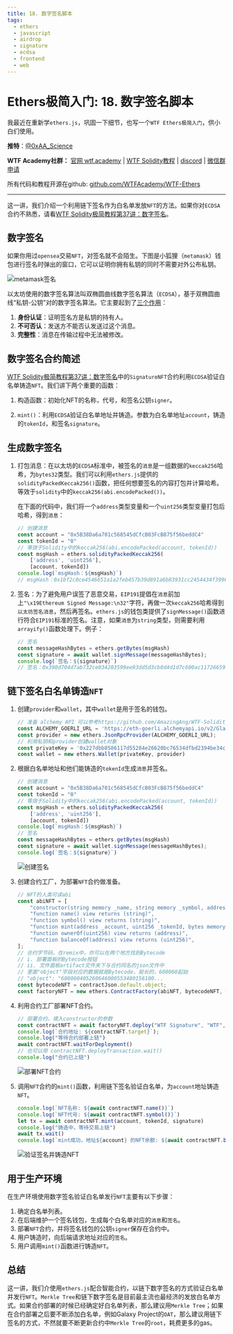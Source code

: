 ```yaml
---
title: 18. 数字签名脚本
tags:
  - ethers
  - javascript
  - airdrop
  - signature
  - ecdsa
  - frontend
  - web
---
```


# Ethers极简入门: 18. 数字签名脚本

我最近在重新学`ethers.js`，巩固一下细节，也写一个`WTF Ethers极简入门`，供小白们使用。

**推特**：[@0xAA_Science](https://twitter.com/0xAA_Science)

**WTF Academy社群：** [官网 wtf.academy](https://wtf.academy) | [WTF Solidity教程](https://github.com/AmazingAng/WTF-Solidity) | [discord](https://discord.gg/5akcruXrsk) | [微信群申请](https://docs.google.com/forms/d/e/1FAIpQLSe4KGT8Sh6sJ7hedQRuIYirOoZK_85miz3dw7vA1-YjodgJ-A/viewform?usp=sf_link)

所有代码和教程开源在github: [github.com/WTFAcademy/WTF-Ethers](https://github.com/WTFAcademy/WTF-Ethers)

-----

这一讲，我们介绍一个利用链下签名作为白名单发放`NFT`的方法。如果你对`ECDSA`合约不熟悉，请看[WTF Solidity极简教程第37讲：数字签名](https://github.com/AmazingAng/WTF-Solidity/blob/main/37_Signature/readme.md)。

## 数字签名

如果你用过`opensea`交易`NFT`，对签名就不会陌生。下图是小狐狸（`metamask`）钱包进行签名时弹出的窗口，它可以证明你拥有私钥的同时不需要对外公布私钥。

![metamask签名](./img/18-1.png)

以太坊使用的数字签名算法叫双椭圆曲线数字签名算法（`ECDSA`），基于双椭圆曲线“私钥-公钥”对的数字签名算法。它主要起到了[三个作用](https://en.wikipedia.org/wiki/Digital_signature)：

1. **身份认证**：证明签名方是私钥的持有人。
2. **不可否认**：发送方不能否认发送过这个消息。
3. **完整性**：消息在传输过程中无法被修改。

## 数字签名合约简述

[WTF Solidity极简教程第37讲：数字签名](https://github.com/AmazingAng/WTF-Solidity/blob/main/37_Signature/readme.md)中的`SignatureNFT`合约利用`ECDSA`验证白名单铸造`NFT`。我们讲下两个重要的函数：

1. 构造函数：初始化NFT的名称，代号，和签名公钥`signer`。

2. `mint()`：利用`ECDSA`验证白名单地址并铸造。参数为白名单地址`account`，铸造的`tokenId`，和签名`signature`。

## 生成数字签名

1. 打包消息：在以太坊的`ECDSA`标准中，被签名的`消息`是一组数据的`keccak256`哈希，为`bytes32`类型。我们可以利用`ethers.js`提供的`solidityPackedKeccak256()`函数，把任何想要签名的内容打包并计算哈希。等效于`solidity`中的`keccak256(abi.encodePacked())`。
    
    在下面的代码中，我们将一个`address`类型变量和一个`uint256`类型变量打包后哈希，得到`消息`：
    ```js
    // 创建消息
    const account = "0x5B38Da6a701c568545dCfcB03FcB875f56beddC4"
    const tokenId = "0"
    // 等效于Solidity中的keccak256(abi.encodePacked(account, tokenId))
    const msgHash = ethers.solidityPackedKeccak256(
        ['address', 'uint256'],
        [account, tokenId])
    console.log(`msgHash：${msgHash}`)
    // msgHash：0x1bf2c0ce4546651a1a2feb457b39d891a6b83931cc2454434f39961345ac378c
    ```

2. 签名：为了避免用户误签了恶意交易，`EIP191`提倡在`消息`前加上`"\x19Ethereum Signed Message:\n32"`字符，再做一次`keccak256`哈希得到`以太坊签名消息`，然后再签名。`ethers.js`的钱包类提供了`signMessage()`函数进行符合`EIP191`标准的签名。注意，如果`消息`为`string`类型，则需要利用`arrayify()`函数处理下。例子：
    ```js
    // 签名
    const messageHashBytes = ethers.getBytes(msgHash)
    const signature = await wallet.signMessage(messageHashBytes);
    console.log(`签名：${signature}`)
    // 签名：0x390d704d7ab732ce034203599ee93dd5d3cb0d4d1d7c600ac11726659489773d559b12d220f99f41d17651b0c1c6a669d346a397f8541760d6b32a5725378b241c
    ```

## 链下签名白名单铸造`NFT`

1. 创建`provider`和`wallet`，其中`wallet`是用于签名的钱包。

    ```js
    // 准备 alchemy API 可以参考https://github.com/AmazingAng/WTF-Solidity/blob/main/Topics/Tools/TOOL04_Alchemy/readme.md 
    const ALCHEMY_GOERLI_URL = 'https://eth-goerli.alchemyapi.io/v2/GlaeWuylnNM3uuOo-SAwJxuwTdqHaY5l';
    const provider = new ethers.JsonRpcProvider(ALCHEMY_GOERLI_URL);
    // 利用私钥和provider创建wallet对象
    const privateKey = '0x227dbb8586117d55284e26620bc76534dfbd2394be34cf4a09cb775d593b6f2b'
    const wallet = new ethers.Wallet(privateKey, provider)
    ```

2. 根据白名单地址和他们能铸造的`tokenId`生成`消息`并签名。
    ```js
    // 创建消息
    const account = "0x5B38Da6a701c568545dCfcB03FcB875f56beddC4"
    const tokenId = "0"
    // 等效于Solidity中的keccak256(abi.encodePacked(account, tokenId))
    const msgHash = ethers.solidityPackedKeccak256(
        ['address', 'uint256'],
        [account, tokenId])
    console.log(`msgHash：${msgHash}`)
    // 签名
    const messageHashBytes = ethers.getBytes(msgHash)
    const signature = await wallet.signMessage(messageHashBytes);
    console.log(`签名：${signature}`)
    ```
    ![创建签名](./img/18-2.png)

3. 创建合约工厂，为部署`NFT`合约做准备。
    ```js
    // NFT的人类可读abi
    const abiNFT = [
        "constructor(string memory _name, string memory _symbol, address _signer)",
        "function name() view returns (string)",
        "function symbol() view returns (string)",
        "function mint(address _account, uint256 _tokenId, bytes memory _signature) external",
        "function ownerOf(uint256) view returns (address)",
        "function balanceOf(address) view returns (uint256)",
    ];
    // 合约字节码，在remix中，你可以在两个地方找到Bytecode
    // i. 部署面板的Bytecode按钮
    // ii. 文件面板artifact文件夹下与合约同名的json文件中
    // 里面"object"字段对应的数据就是Bytecode，挺长的，608060起始
    // "object": "608060405260646000553480156100...
    const bytecodeNFT = contractJson.default.object;
    const factoryNFT = new ethers.ContractFactory(abiNFT, bytecodeNFT, wallet);
    ```
4. 利用合约工厂部署NFT合约。

    ```js
    // 部署合约，填入constructor的参数
    const contractNFT = await factoryNFT.deploy("WTF Signature", "WTF", wallet.address)
    console.log(`合约地址: ${contractNFT.target}`);
    console.log("等待合约部署上链")
    await contractNFT.waitForDeployment()
    // 也可以用 contractNFT.deployTransaction.wait()
    console.log("合约已上链")
    ```
    ![部署NFT合约](./img/18-3.png)

5. 调用`NFT`合约的`mint()`函数，利用链下签名验证白名单，为`account`地址铸造`NFT`。

    ```js
    console.log(`NFT名称: ${await contractNFT.name()}`)
    console.log(`NFT代号: ${await contractNFT.symbol()}`)
    let tx = await contractNFT.mint(account, tokenId, signature)
    console.log("铸造中，等待交易上链")
    await tx.wait()
    console.log(`mint成功，地址${account} 的NFT余额: ${await contractNFT.balanceOf(account)}\n`)
    ```
    ![验证签名并铸造NFT](./img/18-4.png)

## 用于生产环境

在生产环境使用数字签名验证白名单发行`NFT`主要有以下步骤：

1. 确定白名单列表。
2. 在后端维护一个签名钱包，生成每个白名单对应的`消息`和`签名`。
3. 部署`NFT`合约，并将签名钱包的公钥`signer`保存在合约中。
4. 用户铸造时，向后端请求地址对应的`签名`。
5. 用户调用`mint()`函数进行铸造`NFT`。

## 总结

这一讲，我们介使用`ethers.js`配合智能合约，以链下数字签名的方式验证白名单并发行`NFT`。`Merkle Tree`和链下数字签名是目前最主流也最经济的发放白名单方式。如果合约部署的时候已经确定好白名单列表，那么建议用`Merkle Tree`；如果在合约部署之后要不断添加白名单，例如Galaxy Project的`OAT`，那么建议用链下签名的方式，不然就要不断更新合约中`Merkle Tree`的`root`，耗费更多的gas。
